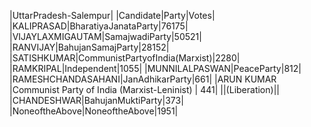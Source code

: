 
|UttarPradesh-Salempur|
|Candidate|Party|Votes|
|KALIPRASAD|BharatiyaJanataParty|76175|
|VIJAYLAXMIGAUTAM|SamajwadiParty|50521|
|RANVIJAY|BahujanSamajParty|28152|
|SATISHKUMAR|CommunistPartyofIndia(Marxist)|2280|
|RAMKRIPAL|Independent|1055|
|MUNNILALPASWAN|PeaceParty|812|
|RAMESHCHANDASAHANI|JanAdhikarParty|661|
|ARUN KUMAR          |Communist Party of India (Marxist-Leninist) |  441|
||(Liberation)||
|CHANDESHWAR|BahujanMuktiParty|373|
|NoneoftheAbove|NoneoftheAbove|1951|
